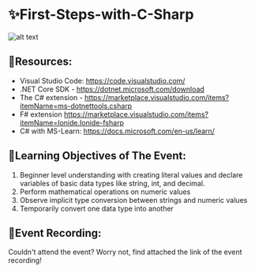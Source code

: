 #  ✨First-Steps-with-C-Sharp
![alt text](https://www.linkpicture.com/q/poster_5.png)
## 📝Resources:

-  Visual Studio Code: https://code.visualstudio.com/
-  .NET Core SDK - https://dotnet.microsoft.com/download
-  The C# extension - https://marketplace.visualstudio.com/items?itemName=ms-dotnettools.csharp
-  F# extension https://marketplace.visualstudio.com/items?itemName=Ionide.Ionide-fsharp
-  C# with MS-Learn: https://docs.microsoft.com/en-us/learn/

## 🎯Learning Objectives of The Event:

1. Beginner level understanding with creating literal values and declare variables of basic data types like string, int, and decimal.
2. Perform mathematical operations on numeric values
3. Observe implicit type conversion between strings and numeric values
4. Temporarily convert one data type into another

## 🎥Event Recording:
Couldn't attend the event? Worry not, find attached the link of the event recording!

